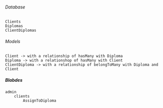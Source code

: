 ###### Database ######
    Clients
    Diplomas
    ClientDiplomas

###### Models ######
    Client -> with a relationship of hasMany with Diploma
    Diploma -> with a relationshop of hasMany with Client
    ClientDiploma -> with a relationship of belongToMany with Diploma and Client

##### Blabdes ######
    admin
        clients
            AssignToDiploma
